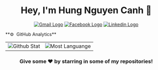 <p><h1 align="center">Hey, I'm Hung Nguyen Canh 👋</h1></p>
<p align="center">
<a href="mailto:canhhungit@gmail.com" target="_blank"><img src="https://img.shields.io/badge/Gmail-D14836?style=for-the-badge&logo=gmail&logoColor=white" alt="Gmail Logo"></a>
<a href="https://www.facebook.com/canhhungit/" target="_blank"><img src="https://img.shields.io/badge/Facebook-1877F2?style=for-the-badge&logo=facebook&logoColor=white" alt="Facebook Logo"></a>
<a href="https://www.linkedin.com/in/canhhungit/" target="_blank"><img src="https://img.shields.io/badge/LinkedIn-0077B5?style=for-the-badge&logo=linkedin&logoColor=white" alt="Linkedin Logo"></a>
</p>
**⚙️ &nbsp;GitHub Analytics**

<table style="width: 100%">
<tr>
<td><img src="https://github-readme-stats.vercel.app/api?username=canhhungit&show_icons=true&theme=dark&locale=en&hide_border=true" alt="Github Stat"></td>
<td><img src="https://github-readme-stats.vercel.app/api/top-langs/?username=canhhungit&theme=dark&hide_border=true&layout=compact" alt="Most Languange"></td>
</tr>
</table>
  
<div align="center">

### Give some ❤️ by starring in some of my repositories!

</div>
